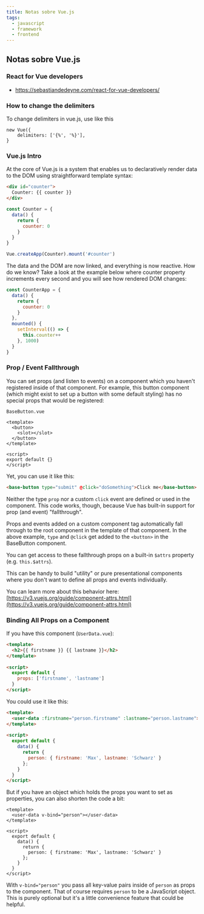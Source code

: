 ```yaml
---
title: Notas sobre Vue.js
tags:
  - javascript
  - framework
  - frontend
---
```


## Notas sobre Vue.js

### React for Vue developers

- <https://sebastiandedeyne.com/react-for-vue-developers/>

### How to change the delimiters

To change delimiters in vue.js, use like this

    new Vue({
        delimiters: ['{%', '%}'],
    }
    
### Vue.js Intro

At the core of Vue.js is a system that enables us to declaratively render data
to the DOM using straightforward template syntax:

```html
<div id="counter">
  Counter: {{ counter }}
</div>
```

```js
const Counter = {
  data() {
    return {
      counter: 0
    }
  }
}

Vue.createApp(Counter).mount('#counter')
```

The data and the DOM are now linked, and everything is now reactive. How do we
know? Take a look at the example below where counter property increments every
second and you will see how rendered DOM changes:

```js
const CounterApp = {
  data() {
    return {
      counter: 0
    }
  },
  mounted() {
    setInterval(() => {
      this.counter++
    }, 1000)
  }
}
```

### Prop / Event Fallthrough

You can set props (and listen to events) on a component which you haven't
registered inside of that component. For example, this button component (which
might exist to set up a button with some default styling) has no special props
that would be registered:

```vue
BaseButton.vue

<template>  
  <button>
    <slot></slot>
  </button>
</template>
 
<script>
export default {}
</script>
```

Yet, you can use it like this:

```html
<base-button type="submit" @click="doSomething">Click me</base-button>
```

Neither the type `prop` nor a custom `click` event are defined or used in the
component. This code works, though, because Vue has built-in support for prop
(and event) "fallthrough".

Props and events added on a custom component tag automatically fall through to
the root component in the template of that component. In the above example,
`type` and `@click` get added to the `<button>` in the BaseButton component.

You can get access to these fallthrough props on a built-in `$attrs` property
(e.g. `this.$attrs`).

This can be handy to build "utility" or pure presentational components where
you don't want to define all props and events individually.

You can learn more about this behavior here: [https://v3.vuejs.org/guide/component-attrs.html](https://v3.vuejs.org/guide/component-attrs.html)


### Binding All Props on a Component

If you have this component (`UserData.vue`):

```html
<template>
  <h2>{‌{ firstname }} {‌{ lastname }}</h2>
</template>
 
<script>
  export default {
    props: ['firstname', 'lastname']
  }
</script>
```

You could use it like this:

```html
<template>
  <user-data :firstname="person.firstname" :lastname="person.lastname"></user-data>
</template>
 
<script>
  export default {
    data() {
      return {
        person: { firstname: 'Max', lastname: 'Schwarz' }
      };
    }
  }
</script>
```

But if you have an object which holds the props you want to set as properties,
you can also shorten the code a bit:

```
<template>
  <user-data v-bind="person"></user-data>
</template>
 
<script>
  export default {
    data() {
      return {
        person: { firstname: 'Max', lastname: 'Schwarz' }
      };
    }
  }
</script>
```

With `v-bind="person"` you pass all key-value pairs inside of `person` as props
to the component. That of course requires `person` to be a JavaScript object.
This is purely optional but it's a little convenience feature that could be
helpful.

